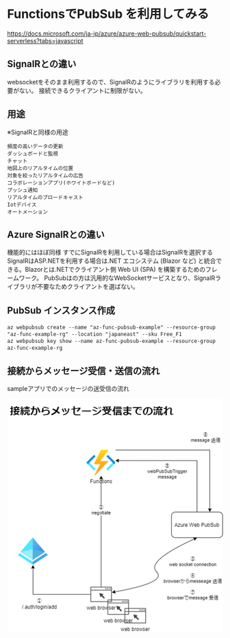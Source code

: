 # FunctionsでPubSub を利用してみる

https://docs.microsoft.com/ja-jp/azure/azure-web-pubsub/quickstart-serverless?tabs=javascript

## SignalRとの違い
websocketをそのまま利用するので、SignalRのようにライブラリを利用する必要がない。
接続できるクライアントに制限がない。

## 用途
※SignalRと同様の用途
```
頻度の高いデータの更新
ダッシュボードと監視
チャット
地図上のリアルタイムの位置
対象を絞ったリアルタイムの広告
コラボレーションアプリ(ホワイトボードなど)
プッシュ通知
リアルタイムのブロードキャスト
Iotデバイス
オートメーション
```

## Azure SignalRとの違い
機能的にはほぼ同様
すでにSignalRを利用している場合はSignalRを選択する
SignalRはASP.NETを利用する場合は.NET エコシステム (Blazor など) と統合できる。Blazorとは.NETでクライアント側 Web UI (SPA) を構築するためのフレームワーク。
PubSubはの方は汎用的なWebSocketサービスとなり、SignalRライブラリが不要なためクライアントを選ばない。

## PubSub インスタンス作成
```
az webpubsub create --name "az-func-pubsub-example" --resource-group "az-func-example-rg" --location "japaneast" --sku Free_F1
az webpubsub key show --name az-func-pubsub-example --resource-group az-func-example-rg
```


## 接続からメッセージ受信・送信の流れ

sampleアプリでのメッセージの送受信の流れ

![AzurePubSubxFunctions](./AzurePubSubxFunctions.png)

